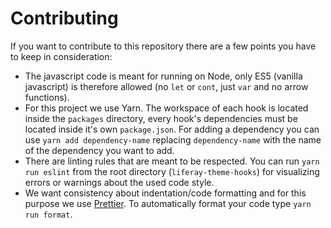 # Contributing

If you want to contribute to this repository there are a few points you have to keep in consideration:

- The javascript code is meant for running on Node, only ES5 (vanilla javascript) is therefore allowed (no `let` or `cont`, just `var` and no arrow functions).
- For this project we use Yarn. The workspace of each hook is located inside the `packages` directory, every hook's dependencies must be located inside it's own `package.json`. For adding a dependency you can use `yarn add dependency-name` replacing `dependency-name` with the name of the dependency you want to add.
- There are linting rules that are meant to be respected. You can run `yarn run eslint` from the root directory (`liferay-theme-hooks`) for visualizing errors or warnings about the used code style.
- We want consistency about indentation/code formatting and for this purpose we use [Prettier](https://github.com/prettier/prettier). To automatically format your code type `yarn run format`.
